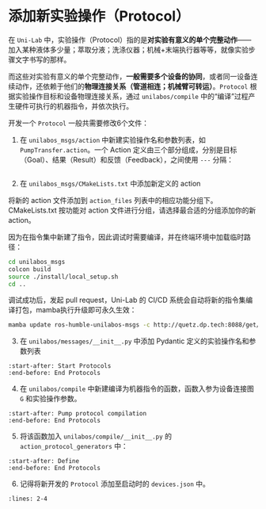 # 添加新实验操作（Protocol）

在 `Uni-Lab` 中，实验操作（Protocol）指的是**对实验有意义的单个完整动作**——加入某种液体多少量；萃取分液；洗涤仪器；机械+末端执行器等等，就像实验步骤文字书写的那样。

而这些对实验有意义的单个完整动作，**一般需要多个设备的协同**，或者同一设备连续动作，还依赖于他们的**物理连接关系（管道相连；机械臂可转运）**。`Protocol` 根据实验操作目标和设备物理连接关系，通过 `unilabos/compile` 中的“编译”过程产生硬件可执行的机器指令，并依次执行。

开发一个 `Protocol` 一般共需要修改6个文件：

1. 在 `unilabos_msgs/action` 中新建实验操作名和参数列表，如 `PumpTransfer.action`。一个 Action 定义由三个部分组成，分别是目标（Goal）、结果（Result）和反馈（Feedback），之间使用 `---` 分隔：

```{literalinclude} ../../unilabos_msgs/action/PumpTransfer.action
```

2. 在 `unilabos_msgs/CMakeLists.txt` 中添加新定义的 action

将新的 action 文件添加到 `action_files` 列表中的相应功能分组下。CMakeLists.txt 按功能对 action 文件进行分组，请选择最合适的分组添加你的新 action。

因为在指令集中新建了指令，因此调试时需要编译，并在终端环境中加载临时路径：
```bash
cd unilabos_msgs
colcon build
source ./install/local_setup.sh
cd ..
```

调试成功后，发起 pull request，Uni-Lab 的 CI/CD 系统会自动将新的指令集编译打包，mamba执行升级即可永久生效：

```bash
mamba update ros-humble-unilabos-msgs -c http://quetz.dp.tech:8088/get/unilab -c robostack-humble -c robostack-staging
```

3. 在 `unilabos/messages/__init__.py` 中添加 Pydantic 定义的实验操作名和参数列表
```{literalinclude} ../../unilabos/messages/__init__.py
:start-after: Start Protocols
:end-before: End Protocols
```

4. 在 `unilabos/compile` 中新建编译为机器指令的函数，函数入参为设备连接图 `G` 和实验操作参数。
```{literalinclude} ../../unilabos/compile/pump_protocol.py
:start-after: Pump protocol compilation
:end-before: End Protocols
```

5. 将该函数加入 `unilabos/compile/__init__.py` 的 `action_protocol_generators` 中：
```{literalinclude} ../../unilabos/compile/__init__.py
:start-after: Define
:end-before: End Protocols
```

6. 记得将新开发的 `Protocol` 添加至启动时的 `devices.json` 中。
```{literalinclude} ../../devices.json
:lines: 2-4
```
